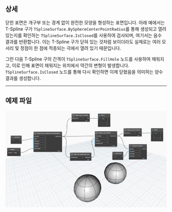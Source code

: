 ## 상세
닫힌 표면은 개구부 또는 경계 없이 완전한 모양을 형성하는 표면입니다.
아래 예에서는 T-Spline 구가 `TSplineSurface.BySphereCenterPointRadius`를 통해 생성되고 열려 있는지를 확인하는 `TSplineSurface.IsClosed`를 사용하여 검사되며, 여기서는 음수 결과를 반환합니다. 이는 T-Spline 구가 닫혀 있는 것처럼 보이더라도 실제로는 여러 모서리 및 정점이 한 점에 적층되는 극에서 열려 있기 때문입니다.

그런 다음 T-Spline 구의 간격이 `TSplineSurface.FillHole` 노드를 사용하여 채워지고, 이로 인해 표면이 채워지는 위치에서 약간의 변형이 발생합니다. `TSplineSurface.IsClosed` 노드를 통해 다시 확인하면 이제 닫혔음을 의미하는 양수 결과를 생성합니다.
___
## 예제 파일

![TSplineSurface.IsClosed](./Autodesk.DesignScript.Geometry.TSpline.TSplineSurface.IsClosed_img.jpg)
